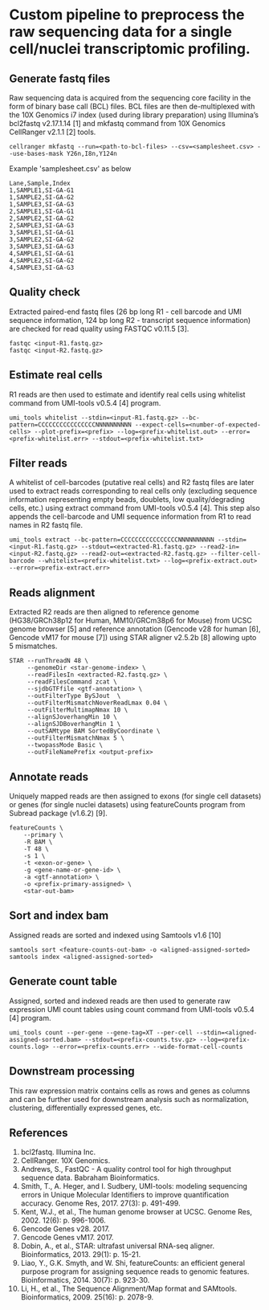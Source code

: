 # Custom pipeline to preprocess the raw sequencing data for a single cell/nuclei transcriptomic profiling.

## Generate fastq files
Raw sequencing data is acquired from the sequencing core facility in the form of binary base call (BCL) files. BCL files are then de-multiplexed with the 10X Genomics i7 index (used during library preparation) using Illumina’s bcl2fastq v2.17.1.14 [1] and mkfastq command from 10X Genomics CellRanger v2.1.1 [2] tools.
```shell
cellranger mkfastq --run=<path-to-bcl-files> --csv=<samplesheet.csv> --use-bases-mask Y26n,I8n,Y124n
```

Example 'samplesheet.csv' as below
```
Lane,Sample,Index
1,SAMPLE1,SI-GA-G1
1,SAMPLE2,SI-GA-G2
1,SAMPLE3,SI-GA-G3
2,SAMPLE1,SI-GA-G1
2,SAMPLE2,SI-GA-G2
2,SAMPLE3,SI-GA-G3
3,SAMPLE1,SI-GA-G1
3,SAMPLE2,SI-GA-G2
3,SAMPLE3,SI-GA-G3
4,SAMPLE1,SI-GA-G1
4,SAMPLE2,SI-GA-G2
4,SAMPLE3,SI-GA-G3
```

## Quality check
Extracted paired-end fastq files (26 bp long R1 - cell barcode and UMI sequence information, 124 bp long R2 - transcript sequence information) are checked for read quality using FASTQC v0.11.5 [3].
```shell
fastqc <input-R1.fastq.gz>
fastqc <input-R2.fastq.gz>
```

## Estimate real cells
R1 reads are then used to estimate and identify real cells using whitelist command from UMI-tools v0.5.4 [4] program. 
```shell
umi_tools whitelist --stdin=<input-R1.fastq.gz> --bc-pattern=CCCCCCCCCCCCCCCCNNNNNNNNNN --expect-cells=<number-of-expected-cells> --plot-prefix=<prefix> --log=<prefix-whitelist.out> --error=<prefix-whitelist.err> --stdout=<prefix-whitelist.txt>
```

## Filter reads
A whitelist of cell-barcodes (putative real cells) and R2 fastq files are later used to extract reads corresponding to real cells only (excluding sequence information representing empty beads, doublets, low quality/degrading cells, etc.) using extract command from UMI-tools v0.5.4 [4]. This step also appends the cell-barcode and UMI sequence information from R1 to read names in R2 fastq file. 
```
umi_tools extract --bc-pattern=CCCCCCCCCCCCCCCCNNNNNNNNNN --stdin=<input-R1.fastq.gz> --stdout=<extracted-R1.fastq.gz> --read2-in=<input-R2.fastq.gz> --read2-out=<extracted-R2.fastq.gz> --filter-cell-barcode --whitelist=<prefix-whitelist.txt> --log=<prefix-extract.out> --error=<prefix-extract.err>
```

## Reads alignment
Extracted R2 reads are then aligned to reference genome (HG38/GRCh38p12 for Human, MM10/GRCm38p6 for Mouse) from UCSC genome browser [5] and reference annotation (Gencode v28 for human [6], Gencode vM17 for mouse [7]) using STAR aligner v2.5.2b [8] allowing upto 5 mismatches. 
```
STAR --runThreadN 48 \
	 --genomeDir <star-genome-index> \
     --readFilesIn <extracted-R2.fastq.gz> \
     --readFilesCommand zcat \
     --sjdbGTFfile <gtf-annotation> \
     --outFilterType BySJout  \
     --outFilterMismatchNoverReadLmax 0.04 \
     --outFilterMultimapNmax 10 \
     --alignSJoverhangMin 10 \
     --alignSJDBoverhangMin 1 \
     --outSAMtype BAM SortedByCoordinate \
     --outFilterMismatchNmax 5 \
     --twopassMode Basic \
     --outFileNamePrefix <output-prefix>
```

## Annotate reads
Uniquely mapped reads are then assigned to exons (for single cell datasets) or genes (for single nuclei datasets) using featureCounts program from Subread package (v1.6.2) [9]. 
```
featureCounts \
	--primary \
	-R BAM \
	-T 48 \
	-s 1 \
	-t <exon-or-gene> \
	-g <gene-name-or-gene-id> \
	-a <gtf-annotation> \
	-o <prefix-primary-assigned> \
	<star-out-bam>
```

## Sort and index bam
Assigned reads are sorted and indexed using Samtools v1.6 [10] 
```
samtools sort <feature-counts-out-bam> -o <aligned-assigned-sorted>
samtools index <aligned-assigned-sorted>
```

## Generate count table
Assigned, sorted and indexed reads are then used to generate raw expression UMI count tables using count command from UMI-tools v0.5.4 [4] program. 
```
umi_tools count --per-gene --gene-tag=XT --per-cell --stdin=<aligned-assigned-sorted.bam> --stdout=<prefix-counts.tsv.gz> --log=<prefix-counts.log> --error=<prefix-counts.err> --wide-format-cell-counts
```

## Downstream processing
This raw expression matrix contains cells as rows and genes as columns and can be further used for downstream analysis such as normalization, clustering, differentially expressed genes, etc.


## References
1.	bcl2fastq. Illumina Inc.
2.	CellRanger. 10X Genomics.
3.	Andrews, S., FastQC - A quality control tool for high throughput sequence data. Babraham Bioinformatics.
4.	Smith, T., A. Heger, and I. Sudbery, UMI-tools: modeling sequencing errors in Unique Molecular Identifiers to improve quantification accuracy. Genome Res, 2017. 27(3): p. 491-499.
5.	Kent, W.J., et al., The human genome browser at UCSC. Genome Res, 2002. 12(6): p. 996-1006.
6.	Gencode Genes v28. 2017.
7.	Gencode Genes vM17. 2017.
8.	Dobin, A., et al., STAR: ultrafast universal RNA-seq aligner. Bioinformatics, 2013. 29(1): p. 15-21.
9.	Liao, Y., G.K. Smyth, and W. Shi, featureCounts: an efficient general purpose program for assigning sequence reads to genomic features. Bioinformatics, 2014. 30(7): p. 923-30.
10.	Li, H., et al., The Sequence Alignment/Map format and SAMtools. Bioinformatics, 2009. 25(16): p. 2078-9.

